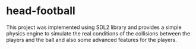 # head-football

This project was implemented using SDL2 library and provides a simple physics 
engine to simulate the real conditions of the collisions between the players
and the ball and also some advanced features for the players.
